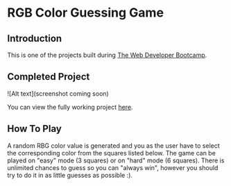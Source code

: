 # RGB Color Guessing Game

## Introduction

This is one of the projects built during [The Web Developer Bootcamp](https://www.udemy.com/the-web-developer-bootcamp/).

## Completed Project

![Alt text](screenshot coming soon)

You can view the fully working project [here](http://codepen.io/drewharris/full/RpOXPX/).

## How To Play
A random RBG color value is generated and you as the user have to select the corresponding color from the squares listed below.  The game can be played on "easy" mode (3 squares) or on "hard" mode (6 squares).  There is unlimited chances to guess so you can "always win", however you should try to do it in as little guesses as possible :). 


